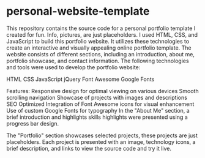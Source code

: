 # personal-website-template
This repository contains the source code for a personal portfolio template I created for fun. 
Info, pictures, are just placeholders.
I used HTML, CSS, and JavaScript to build this portfolio website. 
It utilizes these technologies to create an interactive and visually appealing online portfolio template. 
The website consists of different sections, including an introduction, about me, portfolio showcase, and contact information.
The following technologies and tools were used to develop the portfolio website:

HTML
CSS
JavaScript
jQuery
Font Awesome
Google Fonts

Features:
Responsive design for optimal viewing on various devices
Smooth scrolling navigation
Showcase of projects with images and descriptions
SEO Optimized
Integration of Font Awesome icons for visual enhancement
Use of custom Google Fonts for typography
In the "About Me" section, a brief introduction and highlights skills highlights were presented using a progress bar design.

The "Portfolio" section showcases selected projects, these projects are just placeholders. 
Each project is presented with an image, technology icons, a brief description, and links to view the source code and try it live.
